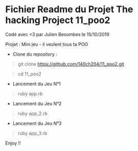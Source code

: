  <h1>Fichier Readme du Projet The hacking Project  11_poo2 </h1>

 Codé avec <3  par Julien Besombes le 15/10/2019
 
Projet : Mini jeu - il veulent tous ta POO

- Clone du repository :  

> git clone https://github.com/140ch204/11_poo2.git

> cd 11_poo2

- Lancement du Jeu N°1
> ruby app.rb

- Lancement du Jeu N°2
>ruby app_2.rb

- Lancement du Jeu N°3
> ruby app_3.rb

Enjoy !!
